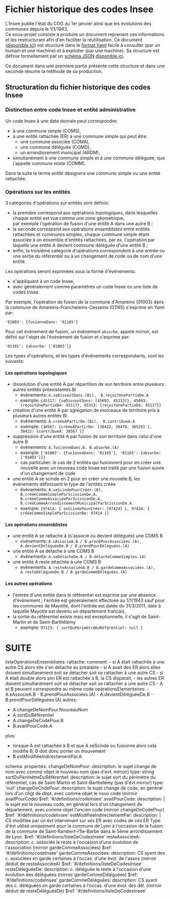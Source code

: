 # Fichier historique des codes Insee

L'Insee publie l'état du COG au 1er janvier ainsi que les évolutions des communes depuis le 1/1/1943.  
Ce sous-projet consiste à produire un document reprenant ces informations et les restructurant afin d'en faciliter la réutilisation.
Ce document ([disponible ici](histov.yaml)) est structuré dans le [format Yaml](https://fr.wikipedia.org/wiki/YAML) facile à consulter
(par un humain et une machine) et à exploiter (par une machine).
Sa structure est définie formellement par un [schéma JSON](https://json-schema.org/) [disponible ici](exhisto.yaml).

Ce document dans une première partie présente cette structure et dans une seconde résume la méthode de sa production.

## Structuration du fichier historique des codes Insee

### Distinction entre code Insee et entité administrative

Un code Insee à une date donnée peut correspondre:

- à une commune simple (COMS),
- à une entité rattachée (ER) à une commune simple qui peut être:
  - une commune associée (COMA),
  - une commune déléguée (COMD),
  - un arrondissement municipal (ARDM),
- simultanément à une commune simple et à une commune déléguée, que j'appelle commune mixte (COMM).

Dans la suite le terme *entité* désignera une commune simple ou une entité rattachée.

### Opérations sur les entités

3 catégories d'opérations sur entités sont définis:

- la première correspond aux opérations *topologiques*, dans lesquelles chaque entité est vue comme une zone géométrique,  
  par exemple l'opération de fusion d'une entité A dans une autre B ;
- la seconde correspond aux opérations *ensemblistes* entre entités rattachées et communes simples,
  chaque commune simple étant associée à un ensemble d'entités rattachées,
  par ex. l'opération par laquelle une entité A devient commune déléguée d'une entité B ;
- enfin, la troisième catégorie d'opérations correspondent à une entrée ou une sortie du référentiel
  ou à un changement de code ou de nom d'une entité.
  
Les opérations seront exprimées sous la forme d'évènements:
- s'appliquant à un code Insee,
- avec généralement comme paramètres un code Insee ou une liste de codes Insee.

Par exemple, l'opération de fusion de la commune d'Amareins (01003)
dans la commune de Amareins-Francheleins-Cesseins (01165) s'exprime en Yaml par:

    '01003': {fusionneDans: '01165'}

Pour cet évènement de fusion, un évènement `absorbe`, appelé *mirroir*, est défini sur l'objet de l'évènement de fusion
et s'exprime par:

    '01165': {absorbe: ['01003']}


Les types d'opérations, et les types d'évènements correspondants, sont les suivants:

#### Les opérations topologiques

- dissolution d'une entité A par répartition de son territoire entre plusieurs autres entités préexistantes Bi
  - évènements: `A.seDissoutDans.(Bi),  B.reçoitUnePartieDe.A`
  - exemple: `{45117: {seDissoutDans: [45093, 45313]}, 45093: {reçoitUnePartieDe: 45117}, 45313: {reçoitUnePartieDe: 45117}}`
- création d'une entité A par agrégation de morceaux de territoire pris à plusieurs autres entités Bi
  - évènements: `A.crééeAPartirDe.(Bi),  B.contribueA.A`
  - exemple: `{38567: {crééeAPartirDe: [38422, 38478, 38529] }, 38422: {contribueA: 38567 }}`
- suppression d'une entité A par fusion de son territoire dans celui d'une autre B
  - évènements: `A.fusionneDans.B, B.absorbe.(A)`
  - exemple: `{'01003': {fusionneDans: '01165'}, '01165': {absorbe: ['01003']}}`
  - cas particulier:
    le cas de 2 entités qui fusionnent pour en créer une nouvelle avec un nouveau code Insee est traité par une fusion suivie
    d'un changement de code
- une entité A se scinde en 2 pour en créer une nouvelle B, les évènements définissent le type de l'entités créée
  - évènements: `A.seScindePourCréer.(B), B.crééeCommeSimpleParScissionDe.A, B.crééeCommeAssociéeParScissionDe.A, B.crééCommeArrondissementMunicipalParScissionDe.A`
  - exemple: `{97414: { seScindePourCréer: [97424] }, 97424: { crééeCommeSimpleParScissionDe: 97414 }}`

#### Les opérations ensemblistes

- une entité A se rattache à (s'associe ou devient déléguée) une COMS B
  - *évènements*: `A.sAssocieA.B / B.prendPourAssociées.(A), A.devientDéléguéeDe.B / B.prendPourDéléguées.(A)`
- une entité A se détache à une COMS B
  - évènements: `A.seDétacheDe.B / B.détacheCommeSimples.(A)`
- une entité A reste attachée à une COMS B
  - évènements: `A.resteAssociéeA.B / B.gardeCommeAssociées.(A), A.resteDéléguéeDe.B / B.gardeCommeDéléguées.(A)`

#### Les autres opérations

- l'entrée d'une entité dans le référentiel est exprimé par une absence d'évènement ;
  l'entrée est généralement effectuée au 1/1/1943 sauf pour les communes de Mayotte, dont l'entrée est datée du 31/3/2011,
  date à laquelle Mayotte est devenu un département francais,
- la sortie du référentiel existe mais est exceptionnelle, il s'agit de Saint-Martin et de Saint-Barthélémy 
  - exemple: `97123: { sortDuPérimètreDuRéférentiel: null }`


# SUITE


listeOpérationsEnsemblistes:
  rattache:
    comment:
      - si A était rattachée à une autre CS alors elle s'en détache au préalable
      - si A avait des ER alors elles doivent simultanément soit se détacher soit se rattacher à une autre CS
      - si A était double alors son ER est rattachée à B, la CS disparait,
        - les autres ER doivent simultanément soit se détacher soit se rattacher à une autre CS
      - A et B peuvent correspondre au même code
    opérationsElementaires:
      - A.sAssocieA.B
      - B.prendPourAssociées.(A)
      - A.devientDéléguéeDe.B
      - B.prendPourDéléguées.(A)
autres:
  - A.changeDeNomPour.NouveauNom
  - A.sortDuRéférentiel
  - A.changeDeCodePour.B
  - B.avaitPourCode.A

plus:
  - lorsque A est rattachée à B et que A seScinde ou fusionne alors cela modifie B, B doit donc porter un mouvement
  - B.estModifiéeIndirectementPar.A
  

schema:
properties:
  changeDeNomPour:
    description: le sujet change de nom avec comme objet le nouveau nom (pas d'evt. mirroir)
    type: string
  sortDuPérimètreDuRéférentiel:
    description: le sujet sort du périmètre du référentiel, cas de Saint-Martin et Saint-Barthélémy (pas d'évt mirroir)
    type: 'null'
  changeDeCodePour:
    description: le sujet change de code, en général lors d'un chgt de dépt, avec comme objet le nouv code (mirroir avaitPourCode)
    $ref: '#/definitions/codeInsee'
  avaitPourCode:
    description: |
      le sujet est le nouveau code, en général lors d'un changement de département, avec comme objet l'ancien code
      (mirroir changeDeCodePour)
    $ref: '#/definitions/codeInsee'
  estModifiéeIndirectementPar:
    description: |
      CS modifiée par un évt intervenant sur ses ER avec codes de ces ER
      Type d'évt utilisé uniquement pour la commune de Lyon à l'occasion de la fusion de la commune de Saint-Rambert-l'Île-Barbe
      dans le 5ème arrondissement de Lyon.
    $ref: '#/definitions/listeDeCodesInsee'
  resteAssociéeA:
    description: c. associée le reste à l'occasion d'une évolution de l'association (mirroir gardeCommeAssociées)
    $ref: '#/definitions/codeInsee'
  gardeCommeAssociées:
    description: CS ayant des c. associées en garde certaines à l'occas. d'une évol. de l'assos (mirroir déduit de resteAssociéeA)
    $ref: '#/definitions/listeDeCodesInsee'
  resteDéléguéeDe:
    description: c. déléguée le reste à l'occasion d'une évolution des déléguées (mirroir gardeCommeDéléguées)
    $ref: '#/definitions/codeInsee'
  gardeCommeDéléguées:
    description: CS ayant des c. déléguées en garde certaines à l'occas. d'une évol. des dél. (mirroir déduit de resteDéléguéeDe)
    $ref: '#/definitions/listeDeCodesInsee'
  